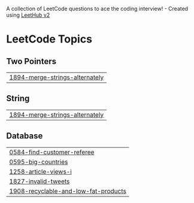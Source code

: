 A collection of LeetCode questions to ace the coding interview! - Created using [LeetHub v2](https://github.com/arunbhardwaj/LeetHub-2.0)
<!---LeetCode Topics Start-->
# LeetCode Topics
## Two Pointers
|  |
| ------- |
| [1894-merge-strings-alternately](https://github.com/rimiJI/codeup-programmers-Leetcode/tree/master/1894-merge-strings-alternately) |
## String
|  |
| ------- |
| [1894-merge-strings-alternately](https://github.com/rimiJI/codeup-programmers-Leetcode/tree/master/1894-merge-strings-alternately) |
## Database
|  |
| ------- |
| [0584-find-customer-referee](https://github.com/rimiJI/codeup-programmers-Leetcode/tree/master/0584-find-customer-referee) |
| [0595-big-countries](https://github.com/rimiJI/codeup-programmers-Leetcode/tree/master/0595-big-countries) |
| [1258-article-views-i](https://github.com/rimiJI/codeup-programmers-Leetcode/tree/master/1258-article-views-i) |
| [1827-invalid-tweets](https://github.com/rimiJI/codeup-programmers-Leetcode/tree/master/1827-invalid-tweets) |
| [1908-recyclable-and-low-fat-products](https://github.com/rimiJI/codeup-programmers-Leetcode/tree/master/1908-recyclable-and-low-fat-products) |
<!---LeetCode Topics End-->